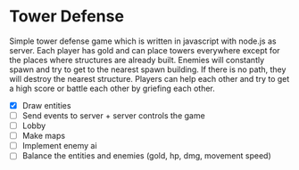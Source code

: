 # Tower Defense
Simple tower defense game which is written in javascript with node.js as server. Each player has gold and can place towers everywhere except for the places where structures are already built. Enemies will constantly spawn and try to get to the nearest spawn building. If there is no path, they will destroy the nearest structure. Players can help each other and try to get a high score or battle each other by griefing each other.

- [x] Draw entities
- [ ] Send events to server + server controls the game
- [ ] Lobby
- [ ] Make maps
- [ ] Implement enemy ai
- [ ] Balance the entities and enemies (gold, hp, dmg, movement speed)
